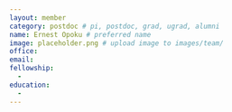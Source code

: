 ```yaml
---
layout: member
category: postdoc # pi, postdoc, grad, ugrad, alumni
name: Ernest Opoku # preferred name
image: placeholder.png # upload image to images/team/
office: 
email: 
fellowship:
  - 
education:
  - 
---
```

